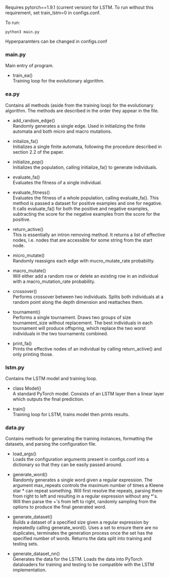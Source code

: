 Requires pytorch==1.9.1 (current version) for LSTM. To run without this requirement, set train_lstm=0 in configs.conf.

To run:
```
python3 main.py
```

Hyperparamters can be changed in configs.conf

### main.py
Main entry of program.

* train_ea()  
Training loop for the evolutionary algorithm.

### ea.py
Contains all methods (aside from the training loop) for the evolutionary algorithm. The methods are described in the order they appear in the file.

* add_random_edge()  
Randomly generates a single edge. Used in initializing the finite automata and both micro and macro mutations.

* initalize_fa()  
Initializes a single finite automata, following the procedure described in section 2.2 of the paper.

* initialize_pop()  
Initializes the population, calling initialize_fa() to generate individuals.

* evaluate_fa()  
Evaluates the fitness of a single individual.

* evaluate_fitness()  
Evaluates the fitness of a whole population, calling evaluate_fa(). This method is passed a dataset for positive examples and one for negative. It calls evaluate_fa() for both the positive and negative examples, subtracting the score for the negative examples from the score for the positive.

* return_active()  
This is essentially an intron removing method. It returns a list of effective nodes, i.e. nodes that are accessible for some string from the start node.

* micro_mutate()  
Randomly reassigns each edge with mucro_mutate_rate probability.

* macro_mutate()  
Will either add a random row or delete an existing row in an individual with a macro_mutation_rate probability.

* crossover()  
Performs crossover between two individuals. Splits both individuals at a random point along the depth dimension and reattaches them.

* tournament()  
Performs a single tournament. Draws two groups of size tournament_size without replacement. The best individuals in each tournament will produce offspring, which replace the two worst individuals in the two tournaments combined.

* print_fa()  
Prints the effective nodes of an individual by calling return_active() and only printing those.

### lstm.py
Contains the LSTM model and training loop.

* class Model()  
A standard PyTorch model. Consists of an LSTM layer then a linear layer which outputs the final prediction.

* train()  
Training loop for LSTM, trains model then prints results.

### data.py
Contains methods for generating the training instances, formatting the datasets, and parsing the configuration file.

* load_args()  
Loads the configuration arguments present in configs.conf into a dictionary so that they can be easily passed around.

* generate_word()  
Randomly generates a single word given a regular expression. The argument max_repeats controls the maximum number of times a Kleene star * can repeat something. Will first resolve the repeats, parsing them from right to left and resulting in a regular expression without any *'s. Will then parse the +'s from left to right, randomly sampling from the options to produce the final generated word.

* generate_dataset()  
Builds a dataset of a specified size given a regular expression by repeatedly calling generate_word(). Uses a set to ensure there are no duplicates, terminates the generation process once the set has the specified number of words. Returns the data split into training and testing sets.

* generate_dataset_nn()  
Generates the data for the LSTM. Loads the data into PyTorch dataloaders for training and testing to be compatible with the LSTM implementation.
